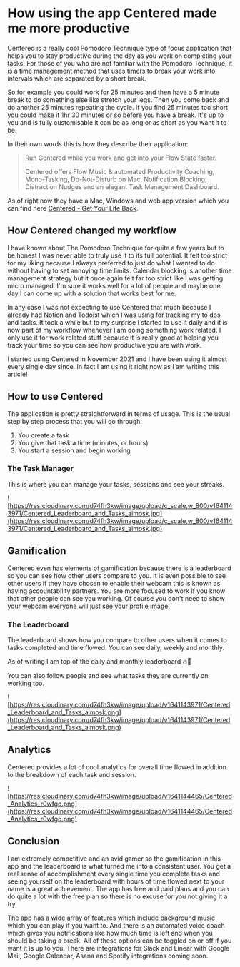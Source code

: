 # How using the app Centered made me more productive

Centered is a really cool Pomodoro Technique type of focus application that helps you to stay productive during the day as you work on completing your tasks. For those of you who are not familiar with the Pomodoro Technique, it is a time management method that uses timers to break your work into intervals which are separated by a short break.

So for example you could work for 25 minutes and then have a 5 minute break to do something else like stretch your legs. Then you come back and do another 25 minutes repeating the cycle. If you find 25 minutes too short you could make it 1hr 30 minutes or so before you have a break. It's up to you and is fully customisable it can be as long or as short as you want it to be.

In their own words this is how they describe their application:

> Run Centered while you work and get into your Flow State faster.
>
> Centered offers Flow Music & automated Productivity Coaching, Mono-Tasking, Do-Not-Disturb on Mac, Notification Blocking, Distraction Nudges and an elegant Task Management Dashboard.

As of right now they have a Mac, Windows and web app version which you can find here [Centered - Get Your Life Back](https://www.centered.app/).

## How Centered changed my workflow

I have known about The Pomodoro Technique for quite a few years but to be honest I was never able to truly use it to its full potential. It felt too strict for my liking because I always preferred to just do what I wanted to do without having to set annoying time limits. Calendar blocking is another time management strategy but it once again felt far too strict like I was getting micro managed. I'm sure it works well for a lot of people and maybe one day I can come up with a solution that works best for me.

In any case I was not expecting to use Centered that much because I already had Notion and Todoist which I was using for tracking my to dos and tasks. It took a while but to my surprise I started to use it daily and it is now part of my workflow whenever I am doing something work related. I only use it for work related stuff because it is really good at helping you track your time so you can see how productive you are with work.

I started using Centered in November 2021 and I have been using it almost every single day since. In fact I am using it right now as I am writing this article!

## How to use Centered

The application is pretty straightforward in terms of usage. This is the usual step by step process that you will go through.

1. You create a task
2. You give that task a time (minutes, or hours)
3. You start a session and begin working

### The Task Manager

This is where you can manage your tasks, sessions and see your streaks.

![https://res.cloudinary.com/d74fh3kw/image/upload/c_scale,w_800/v1641143971/Centered_Leaderboard_and_Tasks_aimosk.jpg](https://res.cloudinary.com/d74fh3kw/image/upload/c_scale,w_800/v1641143971/Centered_Leaderboard_and_Tasks_aimosk.jpg)

## Gamification

Centered even has elements of gamification because there is a leaderboard so you can see how other users compare to you. It is even possible to see other users if they have chosen to enable their webcam this is known as having accountability partners. You are more focused to work if you know that other people can see you working. Of course you don't need to show your webcam everyone will just see your profile image.

### The Leaderboard

The leaderboard shows how you compare to other users when it comes to tasks completed and time flowed. You can see daily, weekly and monthly.

As of writing I am top of the daily and monthly leaderboard 🔥🚀

You can also follow people and see what tasks they are currently on working too.

![https://res.cloudinary.com/d74fh3kw/image/upload/v1641143971/Centered_Leaderboard_and_Tasks_aimosk.png](https://res.cloudinary.com/d74fh3kw/image/upload/v1641143971/Centered_Leaderboard_and_Tasks_aimosk.png)

## Analytics

Centered provides a lot of cool analytics for overall time flowed in addition to the breakdown of each task and session.

![https://res.cloudinary.com/d74fh3kw/image/upload/v1641144465/Centered_Analytics_r0wfgo.png](https://res.cloudinary.com/d74fh3kw/image/upload/v1641144465/Centered_Analytics_r0wfgo.png)

## Conclusion

I am extremely competitive and an avid gamer so the gamification in this app and the leaderboard is what turned me into a consistent user. You get a real sense of accomplishment every single time you complete tasks and seeing yourself on the leaderboard with hours of time flowed next to your name is a great achievement. The app has free and paid plans and you can do quite a lot with the free plan so there is no excuse for you not giving it a try.

The app has a wide array of features which include background music which you can play if you want to. And there is an automated voice coach which gives you notifications like how much time is left and when you should be taking a break. All of these options can be toggled on or off if you want it is up to you. There are integrations for Slack and Linear with Google Mail, Google Calendar, Asana and Spotify integrations coming soon.
